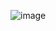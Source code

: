 ![image](https://github.com/NoName1782/SolopovM/assets/123591475/720abddc-cdd4-4672-afd6-cded1d971779)
